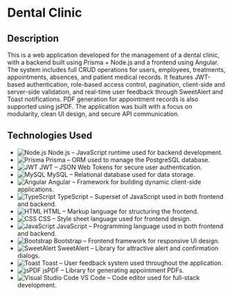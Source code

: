# Dental Clinic

## Description

This is a web application developed for the management of a dental clinic, with a backend built using Prisma + Node.js and a frontend using Angular. The system includes full CRUD operations for users, employees, treatments, appointments, absences, and patient medical records. It features JWT-based authentication, role-based access control, pagination, client-side and server-side validation, and real-time user feedback through SweetAlert and Toast notifications. PDF generation for appointment records is also supported using jsPDF. The application was built with a focus on modularity, clean UI design, and secure API communication.

## Technologies Used

- ![Node.js](https://img.shields.io/badge/-Node.js-339933?style=flat-square&logo=node.js&logoColor=white) Node.js – JavaScript runtime used for backend development.
- ![Prisma](https://img.shields.io/badge/-Prisma-2D3748?style=flat-square&logo=prisma&logoColor=white) Prisma – ORM used to manage the PostgreSQL database.
- ![JWT](https://img.shields.io/badge/-JWT-000000?style=flat-square&logo=jsonwebtokens&logoColor=white) JWT – JSON Web Tokens for secure user authentication.
- ![MySQL](https://img.shields.io/badge/-MySQL-4479A1?style=flat-square&logo=mysql&logoColor=white) MySQL – Relational database used for data storage.
- ![Angular](https://img.shields.io/badge/-Angular-DD0031?style=flat-square&logo=angular&logoColor=white) Angular – Framework for building dynamic client-side applications.
- ![TypeScript](https://img.shields.io/badge/-TypeScript-3178C6?style=flat-square&logo=typescript&logoColor=white) TypeScript – Superset of JavaScript used in both frontend and backend.
- ![HTML](https://img.shields.io/badge/-HTML-E34F26?style=flat-square&logo=html5&logoColor=white) HTML – Markup language for structuring the frontend.
- ![CSS](https://img.shields.io/badge/-CSS-1572B6?style=flat-square&logo=css3&logoColor=white) CSS – Style sheet language used for frontend design.
- ![JavaScript](https://img.shields.io/badge/-JavaScript-F7DF1E?style=flat-square&logo=javascript&logoColor=black) JavaScript – Programming language used in both frontend and backend.
- ![Bootstrap](https://img.shields.io/badge/-Bootstrap-7952B3?style=flat-square&logo=bootstrap&logoColor=white) Bootstrap – Frontend framework for responsive UI design.
- ![SweetAlert](https://img.shields.io/badge/-SweetAlert-FF6C37?style=flat-square&logo=javascript&logoColor=white) SweetAlert – Library for attractive alert and confirmation dialogs.
- ![Toast](https://img.shields.io/badge/-Toast%20Notifications-FFCA28?style=flat-square&logo=notification&logoColor=black) Toast – User feedback system used throughout the application.
- ![jsPDF](https://img.shields.io/badge/-jsPDF-FF6C37?style=flat-square&logo=pdf&logoColor=white) jsPDF – Library for generating appointment PDFs.
- ![Visual Studio Code](https://img.shields.io/badge/-VS%20Code-007ACC?style=flat-square&logo=visual-studio-code&logoColor=white) VS Code – Code editor used for full-stack development.

